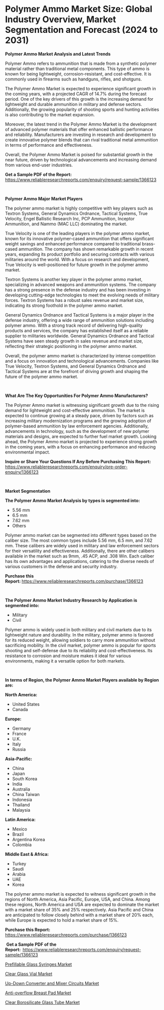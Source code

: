 <p><h1>Polymer Ammo Market Size: Global Industry Overview, Market Segmentation and Forecast (2024 to 2031)</h1></p><p><strong>Polymer Ammo Market Analysis and Latest Trends</strong></p>
<p><p>Polymer Ammo refers to ammunition that is made from a synthetic polymer material rather than traditional metal components. This type of ammo is known for being lightweight, corrosion-resistant, and cost-effective. It is commonly used in firearms such as handguns, rifles, and shotguns.</p><p>The Polymer Ammo Market is expected to experience significant growth in the coming years, with a projected CAGR of 14.7% during the forecast period. One of the key drivers of this growth is the increasing demand for lightweight and durable ammunition in military and defense sectors. Additionally, the growing popularity of shooting sports and hunting activities is also contributing to the market expansion.</p><p>Moreover, the latest trend in the Polymer Ammo Market is the development of advanced polymer materials that offer enhanced ballistic performance and reliability. Manufacturers are investing in research and development to create innovative polymer blends that can rival traditional metal ammunition in terms of performance and effectiveness.</p><p>Overall, the Polymer Ammo Market is poised for substantial growth in the near future, driven by technological advancements and increasing demand from various end-user industries.</p></p>
<p><strong>Get a Sample PDF of the Report:&nbsp;</strong> <a href="https://www.reliableresearchreports.com/enquiry/request-sample/1366123">https://www.reliableresearchreports.com/enquiry/request-sample/1366123</a></p>
<p>&nbsp;</p>
<p><strong>Polymer Ammo Major Market Players</strong></p>
<p><p>The polymer ammo market is highly competitive with key players such as Textron Systems, General Dynamics Ordnance, Tactical Systems, True Velocity, Engel Ballistic Research Inc, PCP Ammunition, Inceptor Ammunition, and Nammo (MAC LLC) dominating the market. </p><p>True Velocity is one of the leading players in the polymer ammo market, known for its innovative polymer-cased ammunition that offers significant weight savings and enhanced performance compared to traditional brass-cased ammunition. The company has shown remarkable growth in recent years, expanding its product portfolio and securing contracts with various militaries around the world. With a focus on research and development, True Velocity is well-positioned for future growth in the polymer ammo market.</p><p>Textron Systems is another key player in the polymer ammo market, specializing in advanced weapons and ammunition systems. The company has a strong presence in the defense industry and has been investing in developing cutting-edge technologies to meet the evolving needs of military forces. Textron Systems has a robust sales revenue and market size, indicating its strong foothold in the polymer ammo market.</p><p>General Dynamics Ordnance and Tactical Systems is a major player in the defense industry, offering a wide range of ammunition solutions including polymer ammo. With a strong track record of delivering high-quality products and services, the company has established itself as a reliable supplier to militaries worldwide. General Dynamics Ordnance and Tactical Systems have seen steady growth in sales revenue and market size, reflecting their strategic positioning in the polymer ammo market. </p><p>Overall, the polymer ammo market is characterized by intense competition and a focus on innovation and technological advancements. Companies like True Velocity, Textron Systems, and General Dynamics Ordnance and Tactical Systems are at the forefront of driving growth and shaping the future of the polymer ammo market.</p></p>
<p>&nbsp;</p>
<p><strong>What Are The Key Opportunities For Polymer Ammo Manufacturers?</strong></p>
<p><p>The Polymer Ammo market is witnessing significant growth due to the rising demand for lightweight and cost-effective ammunition. The market is expected to continue growing at a steady pace, driven by factors such as increasing military modernization programs and the growing adoption of polymer-based ammunition by law enforcement agencies. Additionally, advancements in technology, such as the development of new polymer materials and designs, are expected to further fuel market growth. Looking ahead, the Polymer Ammo market is projected to experience strong growth in the coming years, with a focus on enhancing performance and reducing environmental impact.</p></p>
<p><strong>Inquire or Share Your Questions If Any Before Purchasing This Report:</strong> <a href="https://www.reliableresearchreports.com/enquiry/pre-order-enquiry/1366123">https://www.reliableresearchreports.com/enquiry/pre-order-enquiry/1366123</a></p>
<p>&nbsp;</p>
<p><strong>Market Segmentation</strong></p>
<p><strong>The Polymer Ammo Market Analysis by types is segmented into:</strong></p>
<p><ul><li>5.56 mm</li><li>6.5 mm</li><li>7.62 mm</li><li>Others</li></ul></p>
<p><p>Polymer ammo market can be segmented into different types based on the caliber size. The most common types include 5.56 mm, 6.5 mm, and 7.62 mm. These calibers are widely used in military and law enforcement sectors for their versatility and effectiveness. Additionally, there are other calibers available in the market such as 9mm, .45 ACP, and .308 Win. Each caliber has its own advantages and applications, catering to the diverse needs of various customers in the defense and security industry.</p></p>
<p><strong>Purchase this Report:&nbsp;</strong><a href="https://www.reliableresearchreports.com/purchase/1366123">https://www.reliableresearchreports.com/purchase/1366123</a></p>
<p>&nbsp;</p>
<p><strong>The Polymer Ammo Market Industry Research by Application is segmented into:</strong></p>
<p><ul><li>Military</li><li>Civil</li></ul></p>
<p><p>Polymer ammo is widely used in both military and civil markets due to its lightweight nature and durability. In the military, polymer ammo is favored for its reduced weight, allowing soldiers to carry more ammunition without sacrificing mobility. In the civil market, polymer ammo is popular for sports shooting and self-defense due to its reliability and cost-effectiveness. Its resistance to corrosion and moisture makes it ideal for various environments, making it a versatile option for both markets.</p></p>
<p>&nbsp;</p>
<p><strong>In terms of Region, the Polymer Ammo Market Players available by Region are:</strong></p>
<p>
    <p> <strong> North America: </strong>
        <ul>
            <li>United States</li>
            <li>Canada</li>
        </ul>
        </p> 
    <p> <strong> Europe: </strong>
        <ul>
            <li>Germany</li>
            <li>France</li>
            <li>U.K.</li>
            <li>Italy</li>
            <li>Russia</li>
        </ul>
        </p> 
    <p> <strong> Asia-Pacific: </strong>
        <ul>
            <li>China</li>
            <li>Japan</li>
            <li>South Korea</li>
            <li>India</li>
            <li>Australia</li>
            <li>China Taiwan</li>
            <li>Indonesia</li>
            <li>Thailand</li>
            <li>Malaysia</li>
        </ul>
        </p> 
    <p> <strong> Latin America: </strong>
        <ul>
            <li>Mexico</li>
            <li>Brazil</li>
            <li>Argentina Korea</li>
            <li>Colombia</li>
        </ul>
        </p> 
    <p> <strong> Middle East & Africa: </strong>
        <ul>
            <li>Turkey</li>
            <li>Saudi</li>
            <li>Arabia</li>
            <li>UAE</li>
            <li>Korea</li>
        </ul>
    </p>
    </p>
<p><p>The polymer ammo market is expected to witness significant growth in the regions of North America, Asia Pacific, Europe, USA, and China. Among these regions, North America and USA are expected to dominate the market with a market share of 35% and 25% respectively. Asia Pacific and China are anticipated to follow closely behind with a market share of 20% each, while Europe is expected to hold a market share of 15%.</p></p>
<p><strong>Purchase this Report: </strong><a href="https://www.reliableresearchreports.com/purchase/1366123">https://www.reliableresearchreports.com/purchase/1366123</a></p>
<p>&nbsp;<strong>Get a Sample PDF of the Report:&nbsp;&nbsp;</strong><a href="https://www.reliableresearchreports.com/enquiry/request-sample/1366123">https://www.reliableresearchreports.com/enquiry/request-sample/1366123</a></p>
<p><strong></strong></p>
<p><p><a href="https://github.com/ChiragRp1/Market-Research-Report-List-3/blob/main/prefillable-glass-syringes-market.md">Prefillable Glass Syringes Market</a></p><p><a href="https://github.com/lubmix/Market-Research-Report-List-1/blob/main/clear-glass-vial-market.md">Clear Glass Vial Market</a></p><p><a href="https://issuu.com/reportprime-2/docs/up-down-converter-and-mixer-circuits-market-size-2">Up-Down Converter and Mixer Circuits Market</a></p><p><a href="https://issuu.com/reportprime-2/docs/anti-overflow-breast-pad-market-size-2030.pptx">Anti-overflow Breast Pad Market</a></p><p><a href="https://github.com/Hazelklievgspy6vdcsmu106w/Market-Research-Report-List-1/blob/main/clear-borosilicate-glass-tube-market.md">Clear Borosilicate Glass Tube Market</a></p></p>